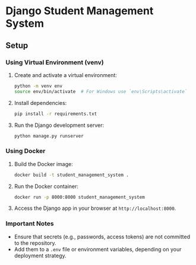 # Django Student Management System

## Setup

### Using Virtual Environment (venv)

1. Create and activate a virtual environment:
    ```bash
    python -m venv env
    source env/bin/activate  # For Windows use `env\Scripts\activate`
    ```

2. Install dependencies:
    ```bash
    pip install -r requirements.txt
    ```

3. Run the Django development server:
    ```bash
    python manage.py runserver
    ```

### Using Docker

1. Build the Docker image:
    ```bash
    docker build -t student_management_system .
    ```

2. Run the Docker container:
    ```bash
    docker run -p 8000:8000 student_management_system
    ```

3. Access the Django app in your browser at `http://localhost:8000`.

### Important Notes

- Ensure that secrets (e.g., passwords, access tokens) are not committed to the repository.
- Add them to a `.env` file or environment variables, depending on your deployment strategy.